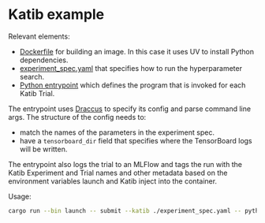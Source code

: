 # Katib example

Relevant elements:

* [Dockerfile](Dockerfile) for building an image. In this case it uses UV to install Python dependencies.
* [experiment_spec.yaml](experiment_spec.yaml) that specifies how to run the hyperparameter search.
* [Python entrypoint](katib_example/run_trial.py) which defines the program that is invoked for each Katib Trial.

The entrypoint uses [Draccus](https://github.com/dlwh/draccus) to specify its
  config and parse command line args. The structure of the config needs to:
  * match the names of the parameters in the experiment spec.
  * have a `tensorboard_dir` field that specifies where the TensorBoard logs will be written.

The entrypoint also logs the trial to an MLFlow and tags the run with the Katib
Experiment and Trial names and other metadata based on the environment variables
launch and Katib inject into the container.

Usage:

```sh
cargo run --bin launch -- submit --katib ./experiment_spec.yaml -- python katib_example/run_trial.py
```
